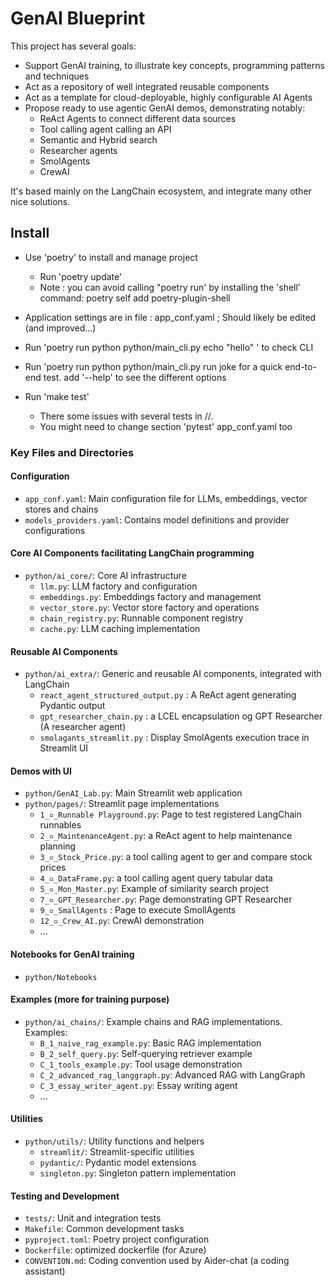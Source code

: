 # GenAI Blueprint

This project has several goals:
- Support GenAI training, to illustrate key concepts, programming patterns and techniques
- Act as a repository of well integrated reusable components 
- Act as a template for cloud-deployable, highly configurable AI Agents 
- Propose ready to use agentic GenAI demos, demonstrating notably:
  - ReAct Agents to connect different data sources
  - Tool calling agent calling an API
  - Semantic and Hybrid search
  - Researcher agents
  - SmolAgents
  - CrewAI

It's based mainly on the LangChain ecosystem, and integrate many other nice solutions.

## Install
* Use 'poetry' to install and manage project
  * Run 'poetry update' 
  * Note : you can avoid calling "poetry run' by installing the 'shell' command: poetry self add poetry-plugin-shell

* Application settings are in file : app_conf.yaml ; Should likely be edited (and improved...)

* Run 'poetry run python python/main_cli.py echo "hello"  ' to check CLI
* Run 'poetry run python python/main_cli.py run joke  for a quick end-to-end test. add '--help' to see the different options
* Run 'make test' 
  - There some issues with several tests in //. 
  - You might need to change section 'pytest' app_conf.yaml too



### Key Files and Directories

#### Configuration
- `app_conf.yaml`: Main configuration file for LLMs, embeddings, vector stores and chains
- `models_providers.yaml`: Contains model definitions and provider configurations

#### Core AI Components facilitating LangChain programming
- `python/ai_core/`: Core AI infrastructure
  - `llm.py`: LLM factory and configuration
  - `embeddings.py`: Embeddings factory and management
  - `vector_store.py`: Vector store factory and operations
  - `chain_registry.py`: Runnable component registry
  - `cache.py`: LLM caching implementation

#### Reusable AI Components
- `python/ai_extra/`: Generic and reusable AI components, integrated with LangChain
  - `react_agent_structured_output.py` : A ReAct agent generating Pydantic output
  - `gpt_researcher_chain.py` : a LCEL encapsulation og GPT Researcher (A researcher agent)
  - `smolagants_streamlit.py` : Display SmolAgents execution trace in Streamlit UI


#### Demos with UI
- `python/GenAI_Lab.py`: Main Streamlit web application
- `python/pages/`: Streamlit page implementations
  - `1_▫️_Runnable Playground.py`: Page to test registered LangChain runnables
  - `2_▫️_MaintenanceAgent.py`: a ReAct agent to help maintenance planning
  - `3_▫️_Stock_Price.py`: a tool calling agent to ger and compare stock prices
  - `4_▫️_DataFrame.py`: a tool calling agent query tabular data
  - `5_▫️_Mon_Master.py`: Example of similarity search project
  - `7_▫️_GPT_Researcher.py`: Page demonstrating GPT Researcher
  - `9_▫️_SmallAgents` : Page to execute SmollAgents
  - `12_▫️_Crew_AI.py`: CrewAI demonstration
  - ...

#### Notebooks for GenAI training 
- `python/Notebooks`

#### Examples (more for training purpose) 
- `python/ai_chains/`: Example chains and RAG implementations. Examples: 
  - `B_1_naive_rag_example.py`: Basic RAG implementation
  - `B_2_self_query.py`: Self-querying retriever example
  - `C_1_tools_example.py`: Tool usage demonstration
  - `C_2_advanced_rag_langgraph.py`: Advanced RAG with LangGraph
  - `C_3_essay_writer_agent.py`: Essay writing agent
  - ...

#### Utilities
- `python/utils/`: Utility functions and helpers
  - `streamlit/`: Streamlit-specific utilities
  - `pydantic/`: Pydantic model extensions
  - `singleton.py`: Singleton pattern implementation

#### Testing and Development
- `tests/`: Unit and integration tests
- `Makefile`: Common development tasks
- `pyproject.toml`: Poetry project configuration
- `Dockerfile`: optimized dockerfile (for Azure)
- `CONVENTION.md`: Coding convention used by Aider-chat (a coding assistant)


